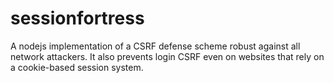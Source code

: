 sessionfortress
===============

A nodejs implementation of a CSRF defense scheme robust against all
network attackers. It also prevents login CSRF even on websites that
rely on a cookie-based session system.
